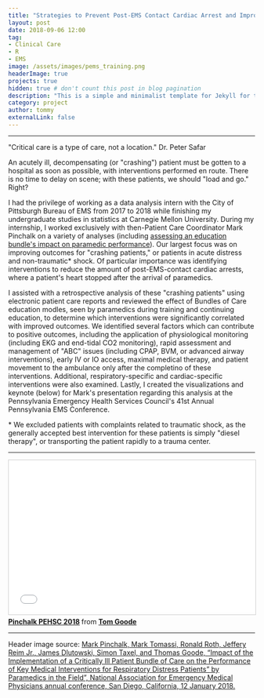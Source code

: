 ```yaml
---
title: "Strategies to Prevent Post-EMS Contact Cardiac Arrest and Improve Outcomes in Crashing Patients"
layout: post
date: 2018-09-06 12:00
tag:
- Clinical Care
- R
- EMS
image: /assets/images/pems_training.png
headerImage: true
projects: true
hidden: true # don't count this post in blog pagination
description: "This is a simple and minimalist template for Jekyll for those who likes to eat noodles."
category: project
author: tommy
externalLink: false
---
```


---

"Critical care is a type of care, not a location." Dr. Peter Safar

An acutely ill, decompensating (or "crashing") patient must be gotten to a hospital as soon as possible, with interventions performed en route. There is no time to delay on scene; with these patients, we should "load and go." Right?

I had the privilege of working as a data analysis intern with the City of Pittsburgh Bureau of EMS from 2017 to 2018 while finishing my undergraduate studies in statistics at Carnegie Mellon University. During my internship, I worked exclusively with then-Patient Care Coordinator Mark Pinchalk on a variety of analyses (including <a href="http://tomgoode.com/resp-distress-care-bundle/">assessing an education bundle's impact on paramedic performance</a>). Our largest focus was on improving outcomes for "crashing patients," or patients in acute distress and non-traumatic* shock. Of particular importance was identifying interventions to reduce the amount of post-EMS-contact cardiac arrests, where a patient's heart stopped after the arrival of paramedics. 

I assisted with a retrospective analysis of these "crashing patients" using electronic patient care reports and reviewed the effect of Bundles of Care education modles, seen by paramedics during training and continuing education, to determine which interventions were significantly correlated with improved outcomes. We identified several factors which can contribute to positive outcomes, including the application of physiological monitoring (including EKG and end-tidal CO2 monitoring), rapid assessment and management of "ABC" issues (including CPAP, BVM, or advanced airway interventions), early IV or IO access, maximal medical therapy, and patient movement to the ambulance only after the completino of these interventions. Additional, respiratory-specific and cardiac-specific interventions were also examined. Lastly, I created the visualizations and keynote (below) for Mark's presentation regarding this analysis at the Pennsylvania Emergency Health Services Council's 41st Annual Pennsylvania EMS Conference.

\* We excluded patients with complaints related to traumatic shock, as the generally accepted best intervention for these patients is simply "diesel therapy", or transporting the patient rapidly to a trauma center. 

---

<iframe src="//www.slideshare.net/slideshow/embed_code/key/bLFOViyXhVN7Ka" width="560" height="315" frameborder="0" marginwidth="0" marginheight="0" scrolling="no" style="border:1px solid #CCC; border-width:1px; margin-bottom:5px; max-width: 100%;" allowfullscreen> </iframe> <div style="margin-bottom:5px"> <strong> <a href="//www.slideshare.net/secret/bLFOViyXhVN7Ka" title="Pinchalk PEHSC 2018" target="_blank">Pinchalk PEHSC 2018</a> </strong> from <strong><a href="https://www.slideshare.net/TomGoode10" target="_blank">Tom Goode</a></strong> </div>

---

Header image source: <a href="https://naemsp.org/NAEMSP/media/Annual-Meeting-Presentations/2018/SAT-0800-1-Pinchalk.pdf">Mark Pinchalk, Mark Tomassi, Ronald Roth, Jeffery Reim Jr., James Dlutowski, Simon Taxel, and Thomas Goode, “Impact of the Implementation of a Critically Ill Patient Bundle of Care on the Performance of Key Medical Interventions for Respiratory Distress Patients” by Paramedics in the Field”, National Association for Emergency Medical Physicians annual conference, San Diego, California, 12 January 2018. </a>
